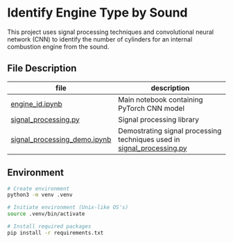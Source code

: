 # Identify Engine Type by Sound

This project uses signal processing techniques and convolutional neural network (CNN) to identify the number of cylinders for an internal combustion engine from the sound.

## File Description

| file | description |
| --- | --- |
| [engine_id.ipynb](./engine_id.ipynb) | Main notebook containing PyTorch CNN model |
| [signal_processing.py](./signal_processing.py) |  Signal processing library |
| [signal_processing_demo.ipynb](./signal_processing_demo.ipynb) | Demostrating signal processing techniques used in [signal_processing.py](./signal_processing.py) |

## Environment

```sh
# Create environment
python3 -m venv .venv

# Initiate environment (Unix-like OS's)
source .venv/bin/activate

# Install required packages
pip install -r requirements.txt
```
